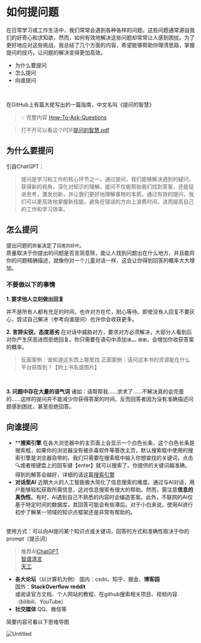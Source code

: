 # 如何提问题

在日常学习或工作生活中，我们常常会遇到各种各样的问题。这些问题通常源自我们的好奇心和求知欲，然而，如何有效地解决这些问题却常常让人感到困扰。为了更好地应对这些挑战，我总结了几个方面的内容，希望能够帮助你理清思路，掌握提问的技巧，让问题的解决变得更加高效。<br>
- 为什么要提问
- 怎么提问
- 向谁提问
<br>

在GitHub上有篇大佬写出的一篇指南，中文名叫《提问的智慧》

> 💡 完整内容 [How-To-Ask-Questions](https://github.com/FredWe/How-To-Ask-Questions-The-Smart-Way/blob/master/README-zh_CN.md)


>打不开可以看这个PDF[提问的智慧.pdf](/HowToUseYourComputer/docs/content/提问的智慧.pdf)

## 为什么要提问
引自ChatGPT：
>提问是学习和工作的核心环节之一。通过提问，我们能够解决遇到的疑问，获得新的视角，深化对知识的理解。提问不仅能帮助我们找到答案，还能促进思考，激发创新，并让我们更好地理解事物的本质。通过有效的提问，我们可以更高效地掌握新技能，避免在错误的方向上浪费时间，进而提高自己的工作和学习效率。
## 怎么提问
提出问题的`质量`决定了`回答的好坏`。
<br>
质量取决于你提出的问题是否言简意赅，能让人找到问题出在什么地方，并且能将你的问题精确描述，就像你对一个儿童对话一样，这会让你得到回答的概率大大增加。<br>
### 不要做以下的事情<br>
 <b>1. 要求他人立刻做出回复</b>

 并不是所有人都有充足的时间，也许对方在忙，耐心等待。即使没有人回复不要灰心，尝试自己解决（参考向谁提问）也许你会收获更多。

 **2. 言辞尖锐，态度恶劣**
 在对话中威胁对方，要求对方必须解决，大部分人看到后对你产生厌恶进而拒绝回复。你只需要在语句中添加`请……` `谢谢`，会增加你收获答案的概率。
 >反面案例：谁知道这东西上哪里找
 >正面案例：请问这本书的资源能在什么平台获取到？【附上书名或图片】

 <br>

**3. 问题中存在大量的语气词**
诸如：请帮帮我……求求了……不解决真的会完蛋的……这样的提问并不能减少你获得答案的时间，反而回答者因为没有准确描述问题感到困扰，甚至拒绝回答。

## 向谁提问

- ****搜索引擎**
在各大浏览器中的主页面上会显示一个白色长条，这个白色长条是搜索框，如果你的浏览器没有被杀毒软件等篡改主页，默认搜索框中使用的搜索引擎是浏览器自带的。我们只需要在搜索框中输入你想查找的关键词，点击🔍或者按键盘上的回车键【enter】就可以搜索了。你提供的关键词越准确，得到的解答会越好，详细的请这篇[搜索引擎](/HowToUseYourComputer/docs/.vuepress/dist/content/软件篇/搜索引擎.md)
- **对话型AI**
近期大火的人工智能极大简化了信息搜索的难度。通过与AI对话，用户能够轻松获取所需信息，这对信息搜索有很大的帮助。然而，需注意**信息的真伪性**。有时，AI遇到自己不熟悉的内容时会编造答案。此外，不联网的AI仅基于特定时间的数据库，其回答可能会有些滞后。对于小白来说，使用AI进行初步了解某一领域的知识点框架还是非常有帮助的。
<br>
使用方式：可以向AI提问某个知识点或关键词，回答的方式和准确性取决于你的prompt（提示词）
<br>

>推荐AI[ChatGPT](https://chatgpt.com/)<br>[智谱清言](https://chatglm.cn/)<br>[天工](https://www.tiangong.cn/)

- **各大论坛**（以计算机为例）
国内：csdn、知乎、掘金、**博客园**<br>
国外：**StackOverflow** **reddit**<br>
或阅读官方文档、个人网站的教程、在github搜索相关项目、视频内容（bilibili、YouTube）<br>
- **社交媒体**
QQ、微信等<br>

简要内容可看以下思维导图<br>

![Untitled](/HowToUseYourComputer/docs/.vuepress/dist/提问思维导图.jpg)








